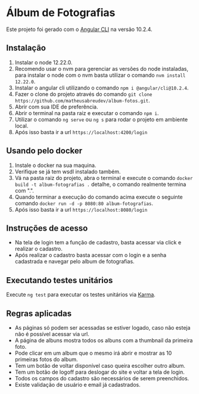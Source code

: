 # Álbum de Fotografias

Este projeto foi gerado com o [Angular CLI](https://github.com/angular/angular-cli) na versão 10.2.4.

## Instalação

1. Instalar o node 12.22.0.
2. Recomendo usar o nvm para gerenciar as versões do node instaladas, para instalar o node com o nvm basta utilizar o comando `nvm install 12.22.0`.
3. Instalar o angular cli utilizando o comando `npm i @angular/cli@10.2.4`.
5. Fazer o clone do projeto através do comando `git clone https://github.com/matheusabreudev/album-fotos.git`.
6. Abrir com sua IDE de preferência.
7. Abrir o terminal na pasta raiz e executar o comando `npm i`.
8. Utilizar o comando `ng serve` ou `ng s` para rodar o projeto em ambiente local.
9. Após isso basta ir a url `https://localhost:4200/login`

## Usando pelo docker
1. Instale o docker na sua maquina.
2. Verifique se já tem wsdl instalado também.
3. Vá na pasta raiz do projeto, abra o terminal e execute o comando `docker build -t album-fotografias .` detalhe, o comando realmente termina com ".".
4. Quando terminar a execução do comando acima execute o seguinte comando `docker run -d -p 8080:80 album-fotografias`.
5. Após isso basta ir a url `https://localhost:8080/login`

## Instruções de acesso

- Na tela de login tem a função de cadastro, basta acessar via click e realizar o cadastro.
- Após realizar o cadastro basta acessar com o login e a senha cadastrada e navegar pelo album de fotografias.

## Executando testes unitários

Execute `ng test` para executar os testes unitários via [Karma](https://karma-runner.github.io).

## Regras aplicadas

- As páginas só podem ser acessadas se estiver logado, caso não esteja não é possível acessar via url.
- A página de albuns mostra todos os albuns com a thumbnail da primeira foto.
- Pode clicar em um album que o mesmo irá abrir e mostrar as 10 primeiras fotos do album.
- Tem um botão de voltar disponível caso queira escolher outro album.
- Tem um botão de logoff para deslogar do site e voltar a tela de login.
- Todos os campos do cadastro são necessários de serem preenchidos.
- Existe validação de usuário e email já cadastrados.
